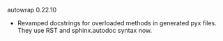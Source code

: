 autowrap 0.22.10

- Revamped docstrings for overloaded methods in generated pyx files. They use RST and sphinx.autodoc syntax now.